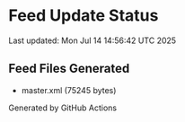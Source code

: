 # Feed Update Status
Last updated: Mon Jul 14 14:56:42 UTC 2025

## Feed Files Generated
- master.xml (75245 bytes)

Generated by GitHub Actions
